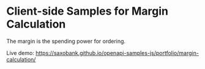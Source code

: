 # Client-side Samples for Margin Calculation

The margin is the spending power for ordering.

Live demo: https://saxobank.github.io/openapi-samples-js/portfolio/margin-calculation/
